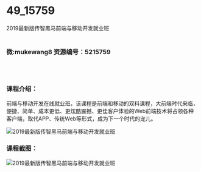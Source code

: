 # 49_15759
2019最新版传智黑马前端与移动开发就业班
<br/></br>
<h3>微:mukewang8 资源编号：5215759</h3>
<br/></br>
<h3>课程介绍：</h3>
<p><a title="查看与 前端与移动开发 相关的文章" target="_blank">前端与移动开发</a>在线就业班，该课程是前端和移动的双料课程，大前端时代来临，便捷、简单、成本更低、更炫酷震撼、更佳客户体验的Web前端技术将占领各种客户端，取代APP、传统Web等形式，成为下一个时代的宠儿。</p>
<p><img src="https://www.ko996.com/wp-content/uploads/img/2020/10/2-58-300x115.png" alt="2019最新版传智黑马前端与移动开发就业班"></p>
<div class="info-desc">
<h3>课程截图：</h3>
<p><img src="https://www.ko996.com/wp-content/uploads/img/2020/10/1-62.png" alt="2019最新版传智黑马前端与移动开发就业班"></p>


			
</div>
